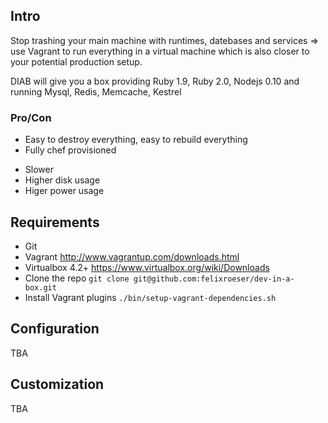## Intro

Stop trashing your main machine with runtimes, datebases and services => use Vagrant to run everything in a virtual machine which is also closer to your potential production setup.

DIAB will give you a box providing Ruby 1.9, Ruby 2.0, Nodejs 0.10 and running Mysql, Redis, Memcache, Kestrel

### Pro/Con

+ Easy to destroy everything, easy to rebuild everything
+ Fully chef provisioned
- Slower
- Higher disk usage
- Higer power usage

## Requirements

* Git
* Vagrant http://www.vagrantup.com/downloads.html
* Virtualbox 4.2+ https://www.virtualbox.org/wiki/Downloads
* Clone the repo ```git clone git@github.com:felixroeser/dev-in-a-box.git```
* Install Vagrant plugins ```./bin/setup-vagrant-dependencies.sh```

## Configuration

TBA

## Customization

TBA